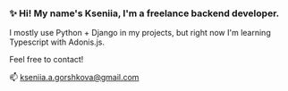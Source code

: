### ✨ Hi! My name's Kseniia, I'm a freelance backend developer.

I mostly use Python + Django in my projects, but right now I'm learning
Typescript with Adonis.js. 

Feel free to contact!

📫 kseniia.a.gorshkova@gmail.com
